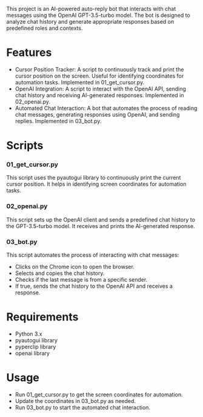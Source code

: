 This project is an AI-powered auto-reply bot that interacts with chat messages using the OpenAI GPT-3.5-turbo model. The bot is designed to analyze chat history and generate appropriate responses based on predefined roles and contexts.

# Features
- Cursor Position Tracker: A script to continuously track and print the cursor position on the screen. Useful for identifying coordinates for automation tasks. Implemented in 01_get_cursor.py.
- OpenAI Integration: A script to interact with the OpenAI API, sending chat history and receiving AI-generated responses. Implemented in 02_openai.py.
- Automated Chat Interaction: A bot that automates the process of reading chat messages, generating responses using OpenAI, and sending replies. Implemented in 03_bot.py.

# Scripts
### 01_get_cursor.py
This script uses the pyautogui library to continuously print the current cursor position. It helps in identifying screen coordinates for automation tasks.

### 02_openai.py
This script sets up the OpenAI client and sends a predefined chat history to the GPT-3.5-turbo model. It receives and prints the AI-generated response.

### 03_bot.py
This script automates the process of interacting with chat messages:

- Clicks on the Chrome icon to open the browser.
- Selects and copies the chat history.
- Checks if the last message is from a specific sender.
- If true, sends the chat history to the OpenAI API and receives a response.

# Requirements
- Python 3.x
- pyautogui library
- pyperclip library
- openai library

# Usage
- Run 01_get_cursor.py to get the screen coordinates for automation.
- Update the coordinates in 03_bot.py as needed.
- Run 03_bot.py to start the automated chat interaction.
